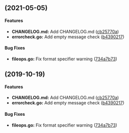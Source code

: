<a name=""></a>
##  (2021-05-05)


#### Features

* **CHANGELOG.md:**  Add CHANGELOG.md ([cb25770a](cb25770a))
* **errorcheck.go:**  Add empty message check ([b4390217](b4390217))

#### Bug Fixes

* **fileops.go:**  Fix format specifier warning ([734a7b73](734a7b73))



<a name=""></a>
##  (2019-10-19)


#### Features

* **CHANGELOG.md:**  Add CHANGELOG.md ([cb25770a](cb25770a))
* **errorcheck.go:**  Add empty message check ([b4390217](b4390217))

#### Bug Fixes

* **fileops.go:**  Fix format specifier warning ([734a7b73](734a7b73))
